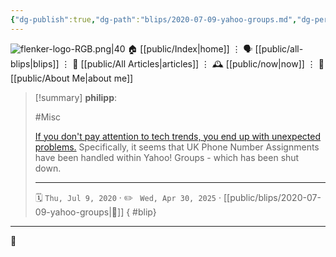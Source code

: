 ```yaml
---
{"dg-publish":true,"dg-path":"blips/2020-07-09-yahoo-groups.md","dg-permalink":"2020/07/09/yahoo-groups/","permalink":"/2020/07/09/yahoo-groups/","title":"philipp @ 2020-07-09"}
---
```



<div class="transclusion internal-embed is-loaded"><div class="markdown-embed">




![flenker-logo-RGB.png|40](/img/user/attachments/flenker-logo-RGB.png)
🏠 [[public/Index\|home]]  ⋮ 🗣️ [[public/all-blips\|blips]] ⋮  📝 [[public/All Articles\|articles]]  ⋮ 🕰️ [[public/now\|now]] ⋮ 🪪 [[public/About Me\|about me]]


</div></div>


> [!summary] **philipp**:
>
> #Misc
>
> [If you don't pay attention to tech trends, you end up with unexpected
> problems.](https://mobile.twitter.com/erincandescent/status/1184587323599736837)
> Specifically, it seems that UK Phone Number Assignments have been handled within
> Yahoo! Groups - which has been shut down.
> - - -
>
> 🗓️ <code>Thu, Jul 9, 2020</code>  · ✏️ <code> Wed, Apr 30, 2025</code>  · [[public/blips/2020-07-09-yahoo-groups\|🔗]]
{ #blip}


- - -

 👾
